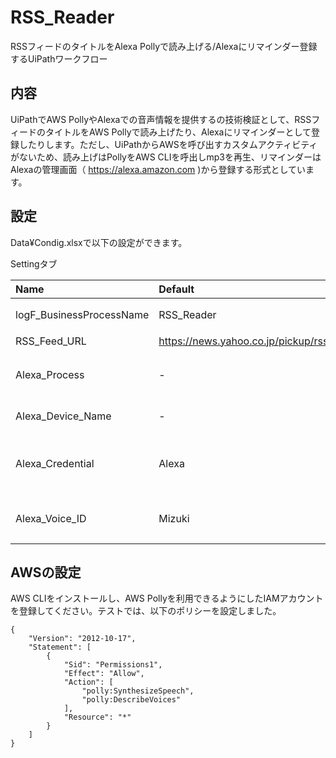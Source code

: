 # RSS_Reader

RSSフィードのタイトルをAlexa Pollyで読み上げる/Alexaにリマインダー登録するUiPathワークフロー

## 内容

UiPathでAWS PollyやAlexaでの音声情報を提供するの技術検証として、RSSフィードのタイトルをAWS Pollyで読み上げたり、Alexaにリマインダーとして登録したりします。ただし、UiPathからAWSを呼び出すカスタムアクティビティがないため、読み上げはPollyをAWS CLIを呼出しmp3を再生、リマインダーはAlexaの管理画面（ https://alexa.amazon.com )から登録する形式としています。

## 設定

Data¥Condig.xlsxで以下の設定ができます。

Settingタブ

| Name                     | Default                                 | Description                                                                       |
|:------------------------ |:--------------------------------------- |:--------------------------------------------------------------------------------- |
| logF_BusinessProcessName | RSS_Reader                              | ワークフローの名称（ログに出力されます）                                          |
| RSS_Feed_URL             | https://news.yahoo.co.jp/pickup/rss.xml | RSS_フィードのURL                                                                 |
| Alexa_Process            | -                                       | Speech:(Pollyで読み上げる),Reminder:(リマインダー登録する)                        |
| Alexa_Device_Name        | -                                       | リマインダーを登録するAlexaデバイス名                                             |
| Alexa_Credential         | Alexa                                   | https://alexa.amazon.com にログインするためのEmail/Passwordを登録するCredential名 |
| Alexa_Voice_ID           | Mizuki                                  | Alexa Pollyで読み上げる音声（Mizuki: 女性、Takumi: 男性）                         |

## AWSの設定

AWS CLIをインストールし、AWS Pollyを利用できるようにしたIAMアカウントを登録してください。テストでは、以下のポリシーを設定しました。

```
{
    "Version": "2012-10-17",
    "Statement": [
        {
            "Sid": "Permissions1",
            "Effect": "Allow",
            "Action": [
                "polly:SynthesizeSpeech",
                "polly:DescribeVoices"
            ],
            "Resource": "*"
        }
    ]
}
```
